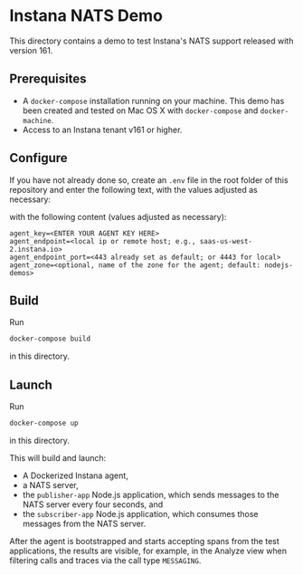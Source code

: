 # Instana NATS Demo

This directory contains a demo to test Instana's NATS support released with version 161.

## Prerequisites

- A `docker-compose` installation running on your machine. This demo has been created and tested on Mac OS X with `docker-compose` and `docker-machine`.
- Access to an Instana tenant v161 or higher.

## Configure

If you have not already done so, create an `.env` file in the root folder of this repository and enter the following text, with the values adjusted as necessary:

with the following content (values adjusted as necessary):

```text
agent_key=<ENTER YOUR AGENT KEY HERE>
agent_endpoint=<local ip or remote host; e.g., saas-us-west-2.instana.io>
agent_endpoint_port=<443 already set as default; or 4443 for local>
agent_zone=<optional, name of the zone for the agent; default: nodejs-demos>
```

## Build

Run

```bash
docker-compose build
```

in this directory.

## Launch

Run

```bash
docker-compose up
```

in this directory.

This will build and launch:

- A Dockerized Instana agent,
- a NATS server,
- the `publisher-app` Node.js application, which sends messages to the NATS server every four seconds, and
- the `subscriber-app` Node.js application, which consumes those messages from the NATS server.

After the agent is bootstrapped and starts accepting spans from the test applications, the results are visible, for example, in the Analyze view when filtering calls and traces via the call type `MESSAGING`.
